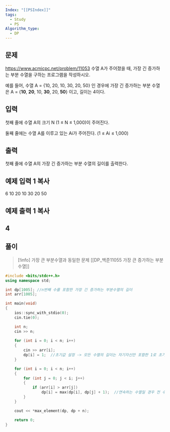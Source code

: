 ```yaml
---
Index: "[[PSIndex]]"
tags:
  - Study
  - PS
Algorithm_type:
  - DP
---
```


## 문제
https://www.acmicpc.net/problem/11053
수열 A가 주어졌을 때, 가장 긴 증가하는 부분 수열을 구하는 프로그램을 작성하시오.

예를 들어, 수열 A = {10, 20, 10, 30, 20, 50} 인 경우에 가장 긴 증가하는 부분 수열은 A = {**10**, **20**, 10, **30**, 20, **50**} 이고, 길이는 4이다.

## 입력

첫째 줄에 수열 A의 크기 N (1 ≤ N ≤ 1,000)이 주어진다.

둘째 줄에는 수열 A를 이루고 있는 Ai가 주어진다. (1 ≤ Ai ≤ 1,000)

## 출력

첫째 줄에 수열 A의 가장 긴 증가하는 부분 수열의 길이를 출력한다.

## 예제 입력 1 복사

6
10 20 10 30 20 50

## 예제 출력 1 복사

4
   
---
## 풀이
> [!info] 가장 큰 부분수열과 동일한 문제
> [[DP_백준11055 가장 큰 증가하는 부분 수열]]
```cpp
#include <bits/stdc++.h>
using namespace std;

int dp[1005]; //n번째 수를 포함한 가장 긴 증가하는 부분수열의 길이
int arr[1005];

int main(void)
{
    ios::sync_with_stdio(0);
    cin.tie(0);

    int n;
    cin >> n;
    
    for (int i = 0; i < n; i++)
    {
        cin >> arr[i];
        dp[i] = 1;  //초기값 설정 -> 모든 수열의 길이는 자기자신만 포함한 1로 초기화
    }

    for (int i = 0; i < n; i++)
    {
        for (int j = 0; j < i; j++)
        {
            if (arr[i] > arr[j])
                dp[i] = max(dp[i], dp[j] + 1);  //연속하는 수열일 경우 전 수열중에서 가장 길이가 긴 수열 + 1
        }
    }

    cout << *max_element(dp, dp + n);

    return 0;
}
```